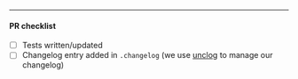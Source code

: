 <!--

Please add a reference to the issue that this PR addresses and indicate which
files are most critical to review. If it fully addresses a particular issue,
please include "Closes #XXX" (where "XXX" is the issue number).

-->

---

#### PR checklist

- [ ] Tests written/updated
- [ ] Changelog entry added in `.changelog` (we use [unclog](https://github.com/informalsystems/unclog) to manage our changelog)
